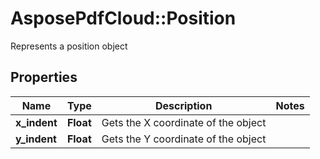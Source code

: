 ﻿# AsposePdfCloud::Position
Represents a position object

## Properties
Name | Type | Description | Notes
------------ | ------------- | ------------- | -------------
**x_indent** | **Float** | Gets the X coordinate of the object | 
**y_indent** | **Float** | Gets the Y coordinate of the object | 


